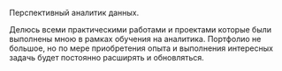 Перспективный аналитик данных.

Делюсь всеми практическими работами и проектами которые были выполнены мною в рамках обучения на аналитика.
Портфолио не большое, но по мере приобретения опыта и выполнения интересных задачь будет постоянно расширять и обновляться.

